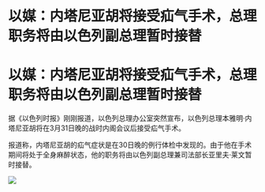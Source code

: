 # 以媒：内塔尼亚胡将接受疝气手术，总理职务将由以色列副总理暂时接替

# 以媒：内塔尼亚胡将接受疝气手术，总理职务将由以色列副总理暂时接替

据《以色列时报》刚刚报道，以色列总理办公室突然宣布，以色列总理本雅明·内塔尼亚胡将在3月31日晚的战时内阁会议后接受疝气手术。

报道称，内塔尼亚胡的疝气症状是在30日晚的例行体检中发现的。由于他在手术期间将处于全身麻醉状态，他的职务将由以色列副总理兼司法部长亚里夫·莱文暂时接替。

![](https://inews.gtimg.com/om_bt/Or8uhg9OsCVqdC3V-0aiqpU0BRhblLHloykIdgAet9hhcAA/1000)

